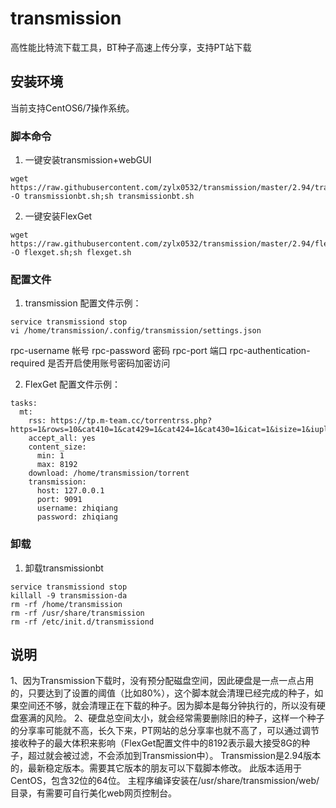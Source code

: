 # transmission
高性能比特流下载工具，BT种子高速上传分享，支持PT站下载

## 安装环境
当前支持CentOS6/7操作系统。

### 脚本命令 ###
1. 一键安装transmission+webGUI

```
wget https://raw.githubusercontent.com/zylx0532/transmission/master/2.94/transmissionbt.sh -O transmissionbt.sh;sh transmissionbt.sh
```

2. 一键安装FlexGet

```
wget https://raw.githubusercontent.com/zylx0532/transmission/master/2.94/flexget.sh -O flexget.sh;sh flexget.sh
```

### 配置文件 ###
1. transmission
配置文件示例：
```
service transmissiond stop
vi /home/transmission/.config/transmission/settings.json
```
rpc-username 帐号
rpc-password 密码
rpc-port 端口
rpc-authentication-required 是否开启使用账号密码加密访问

2. FlexGet
配置文件示例：
```
tasks:
  mt:
    rss: https://tp.m-team.cc/torrentrss.php?https=1&rows=10&cat410=1&cat429=1&cat424=1&cat430=1&icat=1&isize=1&iuplder=1&linktype=dl&passkey=*****
    accept_all: yes
    content_size:
      min: 1
      max: 8192
    download: /home/transmission/torrent
    transmission:
      host: 127.0.0.1
      port: 9091
      username: zhiqiang
      password: zhiqiang
```


### 卸载 ###
1. 卸载transmissionbt

```
service transmissiond stop
killall -9 transmission-da
rm -rf /home/transmission
rm -rf /usr/share/transmission
rm -rf /etc/init.d/transmissiond
```

## 说明
1、因为Transmission下载时，没有预分配磁盘空间，因此硬盘是一点一点占用的，只要达到了设置的阈值（比如80%），这个脚本就会清理已经完成的种子，如果空间还不够，就会清理正在下载的种子。因为脚本是每分钟执行的，所以没有硬盘塞满的风险。
2、硬盘总空间太小，就会经常需要删除旧的种子，这样一个种子的分享率可能就不高，长久下来，PT网站的总分享率也就不高了，可以通过调节接收种子的最大体积来影响（FlexGet配置文件中的8192表示最大接受8G的种子，超过就会被过滤，不会添加到Transmission中）。
Transmission是2.94版本的，最新稳定版本。需要其它版本的朋友可以下载脚本修改。
此版本适用于CentOS，包含32位的64位。
主程序编译安装在/usr/share/transmission/web/目录，有需要可自行美化web网页控制台。
